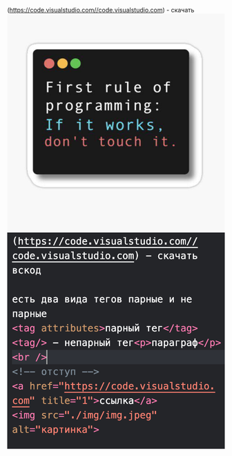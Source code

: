 (https://code.visualstudio.com//code.visualstudio.com) - скачать 
<img src="./img/img.jpeg" alt="картинка">
<img src="./img/Снимок экрана 2023-05-07 в 20.02.41.png">